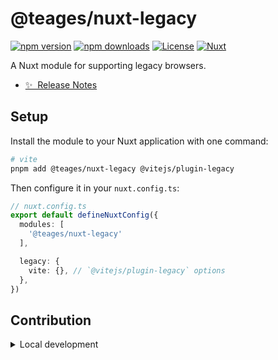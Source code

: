 # @teages/nuxt-legacy

[![npm version][npm-version-src]][npm-version-href]
[![npm downloads][npm-downloads-src]][npm-downloads-href]
[![License][license-src]][license-href]
[![Nuxt][nuxt-src]][nuxt-href]

A Nuxt module for supporting legacy browsers.

- [✨ &nbsp;Release Notes](/CHANGELOG.md)

## Setup

Install the module to your Nuxt application with one command:

```bash
# vite
pnpm add @teages/nuxt-legacy @vitejs/plugin-legacy
```

Then configure it in your `nuxt.config.ts`:

```ts
// nuxt.config.ts
export default defineNuxtConfig({
  modules: [
    '@teages/nuxt-legacy'
  ],

  legacy: {
    vite: {}, // `@vitejs/plugin-legacy` options
  },
})
```

## Contribution

<details>
  <summary>Local development</summary>

  ```bash
  # Install dependencies
  npm install

  # Generate type stubs
  npm run dev:prepare

  # Develop with the playground
  npm run dev

  # Build the playground
  npm run dev:build

  # Run ESLint
  npm run lint

  # Run Vitest
  npm run test
  npm run test:watch

  # Release new version
  npm run release
  ```

</details>

<!-- Badges -->
[npm-version-src]: https://img.shields.io/npm/v/@teages/nuxt-legacy/latest.svg?style=flat&colorA=020420&colorB=00DC82
[npm-version-href]: https://npmjs.com/package/@teages/nuxt-legacy

[npm-downloads-src]: https://img.shields.io/npm/dm/@teages/nuxt-legacy.svg?style=flat&colorA=020420&colorB=00DC82
[npm-downloads-href]: https://npm.chart.dev/@teages/nuxt-legacy

[license-src]: https://img.shields.io/npm/l/@teages/nuxt-legacy.svg?style=flat&colorA=020420&colorB=00DC82
[license-href]: https://npmjs.com/package/@teages/nuxt-legacy

[nuxt-src]: https://img.shields.io/badge/Nuxt-020420?logo=nuxt.js
[nuxt-href]: https://nuxt.com
